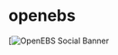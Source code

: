 # openebs

[![OpenEBS Social Banner](website/public/images/png/openebs_github_main_banner_HERO_1.png)
